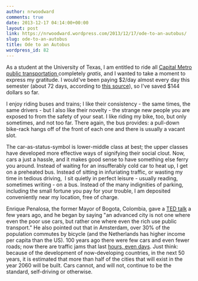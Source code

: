 ```yaml
---
author: nrwoodward
comments: true
date: 2013-12-17 04:14:00+00:00
layout: post
link: https://nrwoodward.wordpress.com/2013/12/17/ode-to-an-autobus/
slug: ode-to-an-autobus
title: Ode to an Autobus
wordpress_id: 82
---
```


As a student at the University of Texas, I am entitled to ride all [Capital Metro public transportation ](http://capmetro.org/)completely _gratis_, and I wanted to take a moment to express my gratitude. I would've been paying $2/day almost every day this semester (about 72 days, according to [this source](http://www.math.toronto.edu/~karshon/Length_of_semesters.html)), so I've saved $144 dollars so far.   
  
I enjoy riding buses and trains; I like their consistency - the same times, the same drivers - but I also like their novelty - the strange new people you are exposed to from the safety of your seat. I like riding my bike, too, but only sometimes, and not too far. There again, the bus provides: a pull-down bike-rack hangs off of the front of each one and there is usually a vacant slot.  
  
The car-as-status-symbol is lower-middle class at best; the upper classes have developed more effective ways of signifying their social clout. Now, cars a just a hassle, and it makes good sense to have something else ferry you around. Instead of waiting for an insufferably cold car to heat up, I get on a preheated bus. Instead of sitting in infuriating traffic, or wasting my time in tedious driving,  I sit quietly in perfect leisure - usually reading, sometimes writing - on a bus. Instead of the many indignities of parking, including the small fortune you pay for your trouble, I am deposited conveniently near my location, free of charge.   
  
Enrique Penalosa, the former Mayor of Bogota, Colombia, gave a [TED talk](http://www.ted.com/talks/enrique_penalosa_why_buses_represent_democracy_in_action.html) a few years ago, and he began by saying "an advanced city is not one where even the poor use cars, but rather one where even the rich use public transport." He also pointed out that in Amsterdam, over 30% of the population commutes by bicycle (and the Netherlands has higher income per capita than the US). 100 years ago there were few cars and even fewer roads; now there are traffic jams that last [hours, even days](http://content.time.com/time/world/article/0,8599,1733872,00.html). Just think: because of the development of now-developing countries, in the next 50 years, it is estimated that more than half of the cities that will exist in the year 2060 will be built. Cars cannot, and will not, continue to be the standard, self-driving or otherwise.
